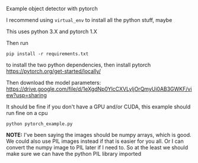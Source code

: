 
Example object detector with pytorch



I recommend using `virtual_env` to install all the python stuff, maybe

This uses python 3.X and pytorch 1.X

Then run 

`pip install -r requirements.txt`

to install the two python dependencies,
then install pytorch https://pytorch.org/get-started/locally/

Then download the model parameters: https://drive.google.com/file/d/1eXgdNp0YlcCXVLyljOrQmyUi0AB3GWKF/view?usp=sharing

It should be fine if you don't have a GPU and/or CUDA, this example should run fine on a cpu

`python pytorch_example.py`




**NOTE:** I've been saying the images should be numpy arrays, which is good. We could also use PIL images instead if that is easier for you all. Or I can convert the numpy image to PIL later if I need to. So at the least we should make sure we can have the python PIL library imported





